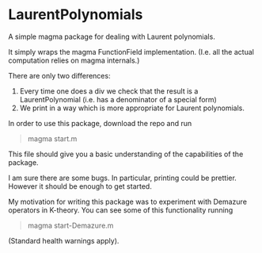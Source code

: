 # LaurentPolynomials

A simple magma package for dealing with Laurent polynomials.

It simply wraps the magma FunctionField implementation. (I.e. all the actual computation relies on magma internals.)

There are only two differences:
1) Every time one does a div we check that the result is a LaurentPolynomial (i.e. has a denominator of a special form)
2) We print in a way which is more appropriate for Laurent polynomials.

In order to use this package, download the repo and run

> magma start.m

This file should give you a basic understanding of the capabilities of the package.

I am sure there are some bugs. In particular, printing could be prettier. However it should be enough to get started.

My motivation for writing this package was to experiment with Demazure operators in K-theory. You can see some of this functionality running

> magma start-Demazure.m 

(Standard health warnings apply).
